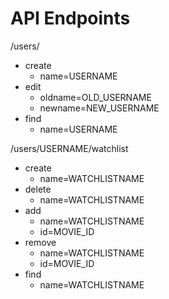 # API Endpoints
/users/
- create
  - name=USERNAME
- edit
  - oldname=OLD_USERNAME
  - newname=NEW_USERNAME
- find
  - name=USERNAME

/users/USERNAME/watchlist
- create
  - name=WATCHLISTNAME
- delete
  - name=WATCHLISTNAME
- add
  - name=WATCHLISTNAME
  - id=MOVIE_ID
- remove
  - name=WATCHLISTNAME
  - id=MOVIE_ID
- find
  - name=WATCHLISTNAME